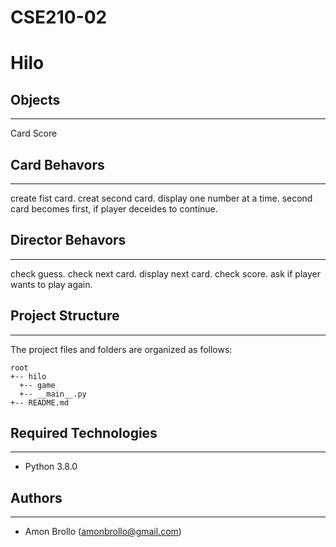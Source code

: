 # CSE210-02

# Hilo

## Objects
---
Card
Score

## Card Behavors
---
create fist card.
creat second card.
display one number at a time.
second card becomes first, if player deceides to continue.

## Director Behavors
---
check guess.
check next card.
display next card.
check score.
ask if player wants to play again.

## Project Structure
---
The project files and folders are organized as follows:
```
root
+-- hilo
  +-- game
  +-- __main__.py
+-- README.md
```

## Required Technologies
---
* Python 3.8.0

## Authors
---
* Amon Brollo (amonbrollo@gmail.com)